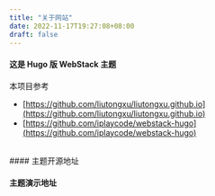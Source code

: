 ```yaml
---
title: "关于网站"
date: 2022-11-17T19:27:08+08:00
draft: false
---
```


#### 这是 Hugo 版 WebStack 主题

本项目参考

- [https://github.com/liutongxu/liutongxu.github.io](https://github.com/liutongxu/liutongxu.github.io)
- [https://github.com/iplaycode/webstack-hugo](https://github.com/iplaycode/webstack-hugo)

<br/>
#### 主题开源地址
<br/>

#### 主题演示地址
